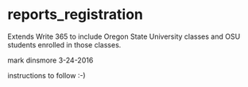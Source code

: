 # reports_registration
Extends Write 365 to include Oregon State University classes and OSU students enrolled in those classes.

mark dinsmore 3-24-2016 

instructions to follow :-)
